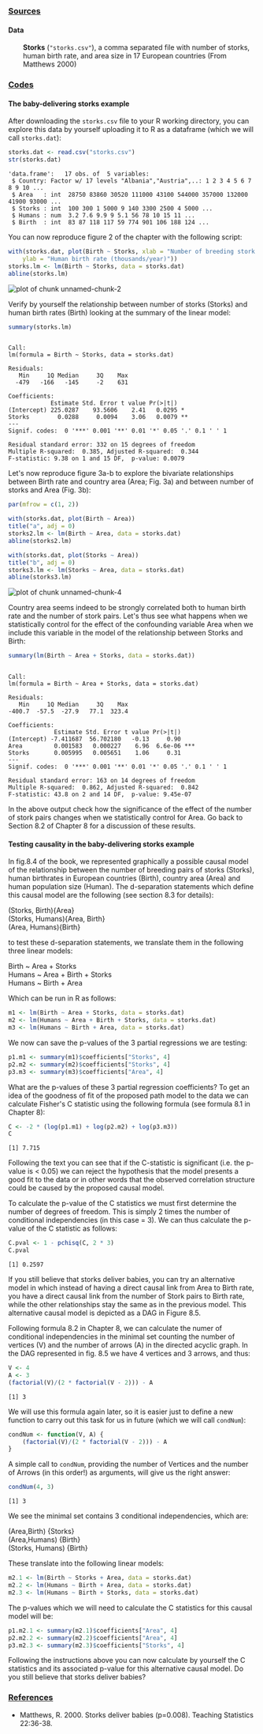 <h3><span style="text-decoration: underline;"><strong>Sources</strong></span></h3>  
  
  <h4>Data</h4>
		<p style="padding-left: 30px;"><strong>Storks</strong> (<code>"storks.csv"</code>), a comma separated file with number of storks, human birth rate, and area size in 17 European countries (From Matthews 2000)</p>  

<h3><span style="text-decoration: underline;"><strong>Codes</strong></span></h3>  
  
<h4>The baby-delivering storks example</h4>  
  
After downloading the ```storks.csv``` file to your R working directory, you can explore this data by yourself uploading it to R as a dataframe (which we will call ```storks.dat```):

```r
storks.dat <- read.csv("storks.csv")
str(storks.dat)
```

```
'data.frame':	17 obs. of  5 variables:
 $ Country: Factor w/ 17 levels "Albania","Austria",..: 1 2 3 4 5 6 7 8 9 10 ...
 $ Area   : int  28750 83860 30520 111000 43100 544000 357000 132000 41900 93000 ...
 $ Storks : int  100 300 1 5000 9 140 3300 2500 4 5000 ...
 $ Humans : num  3.2 7.6 9.9 9 5.1 56 78 10 15 11 ...
 $ Birth  : int  83 87 118 117 59 774 901 106 188 124 ...
```

You can now reproduce figure 2 of the chapter with the following script:

```r
with(storks.dat, plot(Birth ~ Storks, xlab = "Number of breeding stork pairs", 
    ylab = "Human birth rate (thousands/year)"))
storks.lm <- lm(Birth ~ Storks, data = storks.dat)
abline(storks.lm)
```

![plot of chunk unnamed-chunk-2](figure/unnamed-chunk-2.png) 

Verify by yourself the relationship between number of storks (Storks) and human birth rates (Birth) looking at the summary of the linear model: 


```r
summary(storks.lm)
```

```

Call:
lm(formula = Birth ~ Storks, data = storks.dat)

Residuals:
   Min     1Q Median     3Q    Max 
  -479   -166   -145     -2    631 

Coefficients:
            Estimate Std. Error t value Pr(>|t|)   
(Intercept) 225.0287    93.5606    2.41   0.0295 * 
Storks        0.0288     0.0094    3.06   0.0079 **
---
Signif. codes:  0 '***' 0.001 '**' 0.01 '*' 0.05 '.' 0.1 ' ' 1

Residual standard error: 332 on 15 degrees of freedom
Multiple R-squared:  0.385,	Adjusted R-squared:  0.344 
F-statistic: 9.38 on 1 and 15 DF,  p-value: 0.0079
```

Let's now reproduce figure 3a-b to explore the bivariate relationships between Birth rate and country area 
(Area; Fig. 3a) and between number of storks and Area (Fig. 3b):


```r
par(mfrow = c(1, 2))

with(storks.dat, plot(Birth ~ Area))
title("a", adj = 0)
storks2.lm <- lm(Birth ~ Area, data = storks.dat)
abline(storks2.lm)

with(storks.dat, plot(Storks ~ Area))
title("b", adj = 0)
storks3.lm <- lm(Storks ~ Area, data = storks.dat)
abline(storks3.lm)
```

![plot of chunk unnamed-chunk-4](figure/unnamed-chunk-4.png) 

Country area seems indeed to be strongly correlated both to human birth rate and the number of stork pairs. Let's thus see what happens when we statistically control for the effect of the confounding variable Area when we include this variable in the model of the relationship between Storks and Birth:


```r
summary(lm(Birth ~ Area + Storks, data = storks.dat))
```

```

Call:
lm(formula = Birth ~ Area + Storks, data = storks.dat)

Residuals:
   Min     1Q Median     3Q    Max 
-400.7  -57.5  -27.9   77.1  323.4 

Coefficients:
             Estimate Std. Error t value Pr(>|t|)    
(Intercept) -7.411687  56.702180   -0.13     0.90    
Area         0.001583   0.000227    6.96  6.6e-06 ***
Storks       0.005995   0.005651    1.06     0.31    
---
Signif. codes:  0 '***' 0.001 '**' 0.01 '*' 0.05 '.' 0.1 ' ' 1

Residual standard error: 163 on 14 degrees of freedom
Multiple R-squared:  0.862,	Adjusted R-squared:  0.842 
F-statistic: 43.8 on 2 and 14 DF,  p-value: 9.45e-07
```

In the above output check how the significance of the effect of the number of stork pairs changes when we statistically control for Area. Go back to Section 8.2 of Chapter 8 for a discussion of these results.

<h4>Testing causality in the baby-delivering storks example</h4>  
  
In fig.8.4 of the book, we represented graphically a possible causal model of the relationship between the number of breeding pairs of storks (Storks), human birthrates in European countries (Birth), country area (Area) and human population size (Human). The d-separation statements which define this causal model are the following (see section 8.3 for details):

(Storks, Birth){Area}  
(Storks, Humans){Area, Birth}  
(Area, Humans){Birth}  

to test these d-separation statements, we translate them in the following three linear models:

Birth ~ Area + Storks  
Humans ~ Area + Birth + Storks  
Humans ~ Birth + Area  

Which can be run in R as follows:


```r
m1 <- lm(Birth ~ Area + Storks, data = storks.dat)
m2 <- lm(Humans ~ Area + Birth + Storks, data = storks.dat)
m3 <- lm(Humans ~ Birth + Area, data = storks.dat)
```

We now can save the p-values of the 3 partial regressions we are testing:


```r
p1.m1 <- summary(m1)$coefficients["Storks", 4]
p2.m2 <- summary(m2)$coefficients["Storks", 4]
p3.m3 <- summary(m3)$coefficients["Area", 4]
```

What are the p-values of these 3 partial regression coefficients? To get an idea of the goodness of fit of the proposed path model to the data we can calculate Fisher's C statistic using the following formula (see formula 8.1 in Chapter 8):


```r
C <- -2 * (log(p1.m1) + log(p2.m2) + log(p3.m3))
C
```

```
[1] 7.715
```

Following the text you can see that if the C-statistic is significant (i.e. the p-value is < 0.05) we can reject the hypothesis that the model presents a good fit to the data or in other words that the observed correlation structure could be caused by the proposed causal model.

To calculate the p-value of the C statistics we must first determine the number of degrees of freedom. This is simply 2 times the number of conditional independencies (in this case = 3). We can thus calculate the p-value of the C statistic as follows:


```r
C.pval <- 1 - pchisq(C, 2 * 3)
C.pval
```

```
[1] 0.2597
```

If you still believe that storks deliver babies, you can try an alternative model in which instead of having a direct causal link from Area to Birth rate, you have a direct causal link from the number of Stork pairs to Birth rate, while the other relationships stay the same as in the previous model. This alternative causal model is depicted as a DAG in Figure 8.5. 

Following formula 8.2 in Chapter 8, we can calculate the numer of conditional independencies in the minimal set counting the number of vertices  (V) and the number of arrows (A) in the directed acyclic graph. In the DAG represented in fig. 8.5 we have 4 vertices and 3 arrows, and thus: 


```r
V <- 4
A <- 3
(factorial(V)/(2 * factorial(V - 2))) - A
```

```
[1] 3
```

We will use this formula again later, so it is easier just to define a new function to carry out this task for us in future (which we will call ```condNum```): 

```r
condNum <- function(V, A) {
    (factorial(V)/(2 * factorial(V - 2))) - A
}
```

A simple call to ```condNum```, providing the number of Vertices and the number of Arrows (in this order!) as arguments, will give us the right answer:


```r
condNum(4, 3)
```

```
[1] 3
```

We see the minimal set contains 3 conditional independencies, which are:

(Area,Birth) {Storks}  
(Area,Humans) {Birth}  
(Storks, Humans) {Birth}  

These translate into the following linear models:


```r
m2.1 <- lm(Birth ~ Storks + Area, data = storks.dat)
m2.2 <- lm(Humans ~ Birth + Area, data = storks.dat)
m2.3 <- lm(Humans ~ Birth + Storks, data = storks.dat)
```

The p-values which we will need to calculate the C statistics for this causal model will be:


```r
p1.m2.1 <- summary(m2.1)$coefficients["Area", 4]
p2.m2.2 <- summary(m2.2)$coefficients["Area", 4]
p3.m2.3 <- summary(m2.3)$coefficients["Storks", 4]
```

Following the instructions above you can now calculate by yourself the C statistics and its associated p-value for this alternative causal model. Do you still believe that storks deliver babies?  
  
<h3><span style="text-decoration: underline;"><strong>References</strong></span></h3>
  <ul>
	<li>Matthews, R. 2000. Storks deliver babies (p=0.008). Teaching Statistics 22:36-38.</li>
	</ul>





